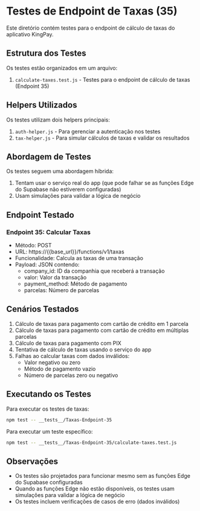 # Testes de Endpoint de Taxas (35)

Este diretório contém testes para o endpoint de cálculo de taxas do aplicativo KingPay.

## Estrutura dos Testes

Os testes estão organizados em um arquivo:

1. `calculate-taxes.test.js` - Testes para o endpoint de cálculo de taxas (Endpoint 35)

## Helpers Utilizados

Os testes utilizam dois helpers principais:

1. `auth-helper.js` - Para gerenciar a autenticação nos testes
2. `tax-helper.js` - Para simular cálculos de taxas e validar os resultados

## Abordagem de Testes

Os testes seguem uma abordagem híbrida:

1. Tentam usar o serviço real do app (que pode falhar se as funções Edge do Supabase não estiverem configuradas)
2. Usam simulações para validar a lógica de negócio

## Endpoint Testado

### Endpoint 35: Calcular Taxas
- Método: POST
- URL: https://{{base_url}}/functions/v1/taxas
- Funcionalidade: Calcula as taxas de uma transação
- Payload: JSON contendo:
  - company_id: ID da companhia que receberá a transação
  - valor: Valor da transação
  - payment_method: Método de pagamento
  - parcelas: Número de parcelas

## Cenários Testados

1. Cálculo de taxas para pagamento com cartão de crédito em 1 parcela
2. Cálculo de taxas para pagamento com cartão de crédito em múltiplas parcelas
3. Cálculo de taxas para pagamento com PIX
4. Tentativa de cálculo de taxas usando o serviço do app
5. Falhas ao calcular taxas com dados inválidos:
   - Valor negativo ou zero
   - Método de pagamento vazio
   - Número de parcelas zero ou negativo

## Executando os Testes

Para executar os testes de taxas:

```bash
npm test -- __tests__/Taxas-Endpoint-35
```

Para executar um teste específico:

```bash
npm test -- __tests__/Taxas-Endpoint-35/calculate-taxes.test.js
```

## Observações

- Os testes são projetados para funcionar mesmo sem as funções Edge do Supabase configuradas
- Quando as funções Edge não estão disponíveis, os testes usam simulações para validar a lógica de negócio
- Os testes incluem verificações de casos de erro (dados inválidos) 